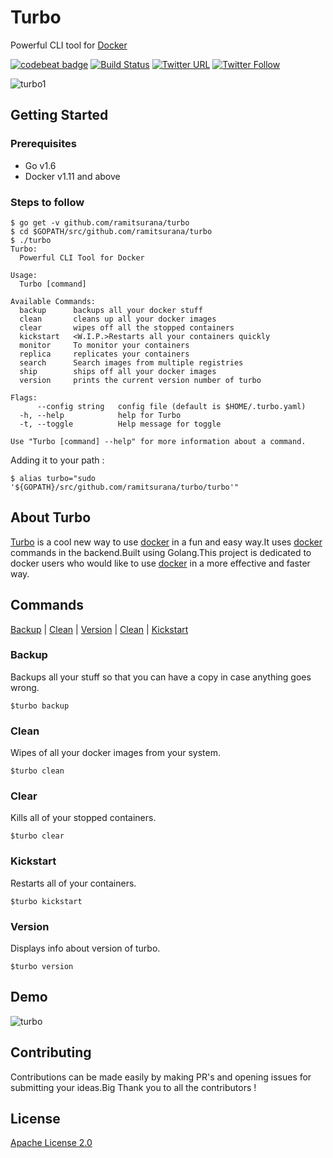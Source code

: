 # Turbo 

Powerful CLI tool for [Docker][1]

[![codebeat badge](https://codebeat.co/badges/e7fce2e3-69e8-451e-b9ba-de3d39b1da28)](https://codebeat.co/projects/github-com-ramitsurana-turbo)
[![Build Status](https://travis-ci.org/ramitsurana/turbo.svg?branch=master)](https://travis-ci.org/ramitsurana/turbo)
[![Twitter URL](https://img.shields.io/twitter/url/http/shields.io.svg?style=social&maxAge=2592000?style=flat-square)](https://twitter.com/ramitsurana)
[![Twitter Follow](https://img.shields.io/twitter/follow/shields_io.svg?style=social&label=Follow&maxAge=2592000?style=flat-square)](https://twitter.com/ramitsurana)

![turbo1](https://cloud.githubusercontent.com/assets/8342133/16713587/95b469bc-46ca-11e6-8fb3-e56c7ce7d19d.png)

## Getting Started

### Prerequisites

* Go v1.6
* Docker v1.11 and above

### Steps to follow

````
$ go get -v github.com/ramitsurana/turbo
$ cd $GOPATH/src/github.com/ramitsurana/turbo
$ ./turbo
Turbo:
  Powerful CLI Tool for Docker

Usage:
  Turbo [command]

Available Commands:
  backup      backups all your docker stuff
  clean       cleans up all your docker images
  clear       wipes off all the stopped containers
  kickstart   <W.I.P.>Restarts all your containers quickly
  monitor     To monitor your containers
  replica     replicates your containers
  search      Search images from multiple registries
  ship        ships off all your docker images
  version     prints the current version number of turbo

Flags:
      --config string   config file (default is $HOME/.turbo.yaml)
  -h, --help            help for Turbo
  -t, --toggle          Help message for toggle

Use "Turbo [command] --help" for more information about a command.
````

Adding it to your path :

````
$ alias turbo="sudo '${GOPATH}/src/github.com/ramitsurana/turbo/turbo'"
````
## About Turbo

[Turbo][2] is a cool new way to use [docker][1] in a fun and easy way.It uses [docker][1] commands in the backend.Built using Golang.This project is dedicated to docker users who would like to use [docker][1] in a more effective and faster way.

## Commands

[Backup](#backup) | [Clean](#clean) | [Version](#version) | [Clean](#clean) | [Kickstart](kickstart)

### Backup

Backups all your stuff so that you can have a copy in case anything goes wrong.

````
$turbo backup
````

### Clean

Wipes of all your docker images from your system.

````
$turbo clean
````

### Clear

Kills all of your stopped containers.

````
$turbo clear
````

### Kickstart 

Restarts all of your containers.

````
$turbo kickstart
````
### Version

Displays info about version of turbo.

````
$turbo version
````
## Demo

![turbo](https://cloud.githubusercontent.com/assets/8342133/16805119/72fd724c-492c-11e6-9da1-6151a70df1d4.gif)

## Contributing

Contributions can be made easily by making PR's and opening issues for submitting your ideas.Big Thank you to all the contributors !

## License

[Apache License 2.0](LICENSE)

[1]: http://docker.com
[2]: http://ramitsurana.github.io/turbo
